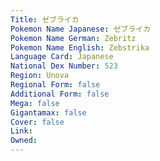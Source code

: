 ```yaml
---
﻿Title: ゼブライカ
Pokemon Name Japanese: ゼブライカ
Pokemon Name German: Zebritz
Pokemon Name English: Zebstrika
Language Card: Japanese
National Dex Number: 523
Region: Unova
Regional Form: false
Additional Form: false
Mega: false
Gigantamax: false
Cover: false
Link: 
Owned: 
---
```

